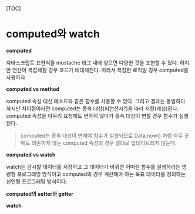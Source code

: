 [TOC]

# computed와 watch

**computed** 

자바스크립트 표현식을 mustache 태그 내에 넣으면 다양한 것을 표현할 수 있다. 하지만 연산이 복잡해질 경우 코드가 비대해진다. 따라서 복잡한 로직일 경우 computed를 사용하자

**computed vs method** 

computed 속성 대신 메소드와 같은 함수를 사용할 수 있다. 그리고 결과는 동일하다. 하지만 차이점이라면 computed는 종속 대상(피연산자?)을 따라 저장(캐싱)된다. computed 속성을 아무리 요청해도 변하지 않다가 종속 대상이 변할 경우 함수가 실행된다.

> computed는 종속 대상이 변해야 함수가 실행되므로 Data.now() 처럼 아무 곳에도 의존하지 않는 computed 속성의 경우 절대로 업데이트되지 않는다.

**computed vs watch**

watch는 감시할 데이터를 지정하고 그 데이터가 바뀌면 어떠한 함수를 실행하라는 명령형 프로그래밍 방식이고 computed의 경우 계산해야 하는 목표 데이터를 정의하는 선언형 프로그래밍 방식이다.

**computed의 setter와 getter**

**watch**

